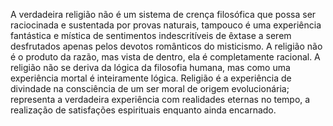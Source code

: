 ﻿A verdadeira religião não é um sistema de crença filosófica que possa ser raciocinada e sustentada por provas naturais, tampouco é uma experiência fantástica e mística de sentimentos indescritíveis de êxtase a serem desfrutados apenas pelos devotos românticos do misticismo. A religião não é o produto da razão, mas vista de dentro, ela é completamente racional. A religião não se deriva da lógica da filosofia humana, mas como uma experiência mortal é inteiramente lógica. Religião é a experiência de divindade na consciência de um ser moral de origem evolucionária; representa a verdadeira experiência com realidades eternas no tempo, a realização de satisfações espirituais enquanto ainda encarnado.